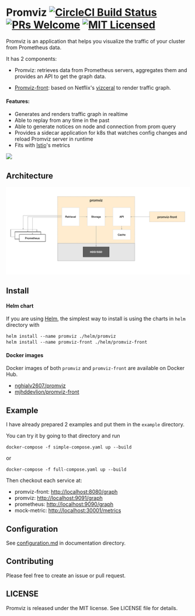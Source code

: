 # Promviz [![CircleCI Build Status](https://circleci.com/gh/nghialv/promviz.svg?style=shield)](https://circleci.com/gh/nghialv/promviz) [![PRs Welcome](https://img.shields.io/badge/PRs-welcome-brightgreen.svg?style=flat)](http://makeapullrequest.com) [![MIT Licensed](https://img.shields.io/badge/license-MIT-blue.svg)](https://github.com/nghialv/promviz/blob/master/LICENSE)


Promviz is an application that helps you visualize the traffic of your cluster from Prometheus data.

It has 2 components:

- Promviz: retrieves data from Prometheus servers, aggregates them and provides an API to get the graph data.

- [Promviz-front](https://github.com/mjhd-devlion/promviz-front): based on Netflix's [vizceral](https://github.com/Netflix/vizceral) to render traffic graph.

#### Features:
- Generates and renders traffic graph in realtime
- Able to replay from any time in the past
- Able to generate notices on node and connection from prom query
- Provides a sidecar application for k8s that watches config changes and reload Promviz server in runtime
- Fits with [Istio](https://istio.io)'s metrics

![](https://github.com/nghialv/promviz/blob/master/documentation/sample_filter.png)

## Architecture

![](https://github.com/nghialv/promviz/blob/master/documentation/architecture.png)

## Install

#### Helm chart

If you are using [Helm](https://helm.sh), the simplest way to install is using the charts in `helm` directory with

```
helm install --name promviz ./helm/promviz
helm install --name promviz-front ./helm/promviz-front
```

#### Docker images

Docker images of both `promviz` and `promviz-front` are available on Docker Hub.

- [nghialv2607/promviz](https://hub.docker.com/r/nghialv2607/promviz)
- [mjhddevlion/promviz-front](https://hub.docker.com/r/mjhddevlion/promviz-front)

## Example

I have already prepared 2 examples and put them in the `example` directory.

You can try it by going to that directory and run

```
docker-compose -f simple-compose.yaml up --build
```

or

```
docker-compose -f full-compose.yaml up --build
```

Then checkout each service at:
- promviz-front: [http://localhost:8080/graph](http://localhost:8080/)
- promviz: [http://localhost:9091/graph](http://localhost:9091/graph)
- prometheus: [http://localhost:9090/graph](http://localhost:9090/graph)
- mock-metric: [http://localhost:30001/metrics](http://localhost:30001/metrics)

## Configuration

See [configuration.md](https://github.com/nghialv/promviz/blob/master/documentation/configuration.md) in documentation directory.

## Contributing

Please feel free to create an issue or pull request.

## LICENSE

Promviz is released under the MIT license. See LICENSE file for details.
